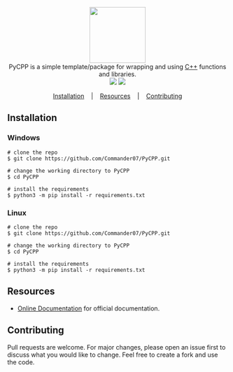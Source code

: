 <p align=center>

  <img height="128px" src="https://user-images.githubusercontent.com/45269106/103140882-5d82a000-46ec-11eb-8728-bbde13d2b244.png"/>

  <br>
  <span>PyCPP is a simple template/package for wrapping and using <a href="">C++</a> functions and libraries.</span>
  <br>
  <a target="_blank" href="https://www.python.org/downloads/" title="Python version"><img src="https://img.shields.io/badge/python-%3E=_3.6-green.svg"></a>
  <a target="_blank" href="LICENSE" title="License: MIT"><img src="https://img.shields.io/github/license/commander07/PyCPP"></a>
  <!-- <a target="_blank" href="https://sokobot.cf"><img alt="Website" src="https://img.shields.io/website?down_color=red&down_message=DOWN&style=flate&up_color=green&up_message=UP&url=https%3A%2F%2Fsokobot.cf"></a> -->

</p>

<p align="center">
  <a href="#installation">Installation</a>
  &nbsp;&nbsp;&nbsp;|&nbsp;&nbsp;&nbsp;
  <a href="#resources">Resources</a>
  &nbsp;&nbsp;&nbsp;|&nbsp;&nbsp;&nbsp;
  <a href="#contributing">Contributing</a>
</p>

## Installation

### Windows

```console
# clone the repo
$ git clone https://github.com/Commander07/PyCPP.git

# change the working directory to PyCPP
$ cd PyCPP

# install the requirements
$ python3 -m pip install -r requirements.txt
```

### Linux

```console
# clone the repo
$ git clone https://github.com/Commander07/PyCPP.git

# change the working directory to PyCPP
$ cd PyCPP

# install the requirements
$ python3 -m pip install -r requirements.txt
```

## Resources

- [Online Documentation](about:blank) for official documentation.

## Contributing

Pull requests are welcome. For major changes, please open an issue first to discuss what you would like to change. Feel free to create a fork and use the code.
